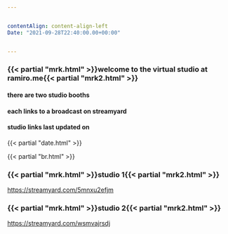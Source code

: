 ```yaml
---


contentAlign: content-align-left
Date: "2021-09-28T22:40:00.00+00:00"


---
```

### {{< partial "mrk.html" >}}welcome to the virtual studio at ramiro.me{{< partial "mrk2.html" >}}
#### there are two studio booths
#### each links to a broadcast on streamyard
#### studio links last updated on
{{< partial "date.html" >}}


{{< partial "br.html" >}}
### {{< partial "mrk.html" >}}studio 1{{< partial "mrk2.html" >}}
https://streamyard.com/5mnxu2efjm

### {{< partial "mrk.html" >}}studio 2{{< partial "mrk2.html" >}}
https://streamyard.com/wsmvajrsdj

